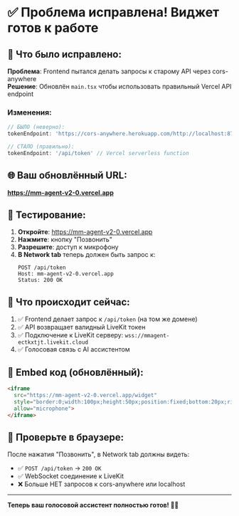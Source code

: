 # ✅ Проблема исправлена! Виджет готов к работе

## 🔧 Что было исправлено:

**Проблема**: Frontend пытался делать запросы к старому API через cors-anywhere  
**Решение**: Обновлён `main.tsx` чтобы использовать правильный Vercel API endpoint

### Изменения:
```typescript
// БЫЛО (неверно):
tokenEndpoint: 'https://cors-anywhere.herokuapp.com/http://localhost:8765/get-token'

// СТАЛО (правильно):  
tokenEndpoint: '/api/token' // Vercel serverless function
```

## 🌐 Ваш обновлённый URL:
**https://mm-agent-v2-0.vercel.app**

## 🧪 Тестирование:

1. **Откройте**: https://mm-agent-v2-0.vercel.app
2. **Нажмите**: кнопку "Позвонить"  
3. **Разрешите**: доступ к микрофону
4. **В Network tab** теперь должен быть запрос к:
   ```
   POST /api/token
   Host: mm-agent-v2-0.vercel.app
   Status: 200 OK
   ```

## 🎯 Что происходит сейчас:

1. ✅ Frontend делает запрос к `/api/token` (на том же домене)
2. ✅ API возвращает валидный LiveKit токен
3. ✅ Подключение к LiveKit серверу: `wss://mmagent-ectkxtjt.livekit.cloud`
4. ✅ Голосовая связь с AI ассистентом

## 🔌 Embed код (обновлённый):

```html
<iframe 
  src="https://mm-agent-v2-0.vercel.app/widget" 
  style="border:0;width:100px;height:50px;position:fixed;bottom:20px;right:20px;z-index:1000;"
  allow="microphone">
</iframe>
```

## 📱 Проверьте в браузере:

После нажатия "Позвонить", в Network tab должны видеть:
- ✅ `POST /api/token` → `200 OK`
- ✅ WebSocket соединение к LiveKit
- ❌ Больше НЕТ запросов к cors-anywhere или localhost

---

**Теперь ваш голосовой ассистент полностью готов! 🎤✨** 